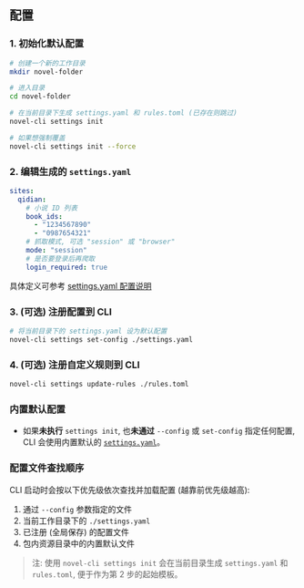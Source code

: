 ## 配置

### 1. 初始化默认配置

```bash
# 创建一个新的工作目录
mkdir novel-folder

# 进入目录
cd novel-folder

# 在当前目录下生成 settings.yaml 和 rules.toml (已存在则跳过)
novel-cli settings init

# 如果想强制覆盖
novel-cli settings init --force
````

### 2. 编辑生成的 `settings.yaml`

```yaml
sites:
  qidian:
    # 小说 ID 列表
    book_ids:
      - "1234567890"
      - "0987654321"
    # 抓取模式, 可选 "session" 或 "browser"
    mode: "session"
    # 是否要登录后再爬取
    login_required: true
```

具体定义可参考 [settings.yaml 配置说明](./4-settings-schema.md)

### 3. (可选) 注册配置到 CLI

```bash
# 将当前目录下的 settings.yaml 设为默认配置
novel-cli settings set-config ./settings.yaml
```

### 4. (可选) 注册自定义规则到 CLI

```bash
novel-cli settings update-rules ./rules.toml
```

### 内置默认配置

- 如果**未执行** `settings init`, 也**未通过** `--config` 或 `set-config` 指定任何配置, CLI 会使用内置默认的 [`settings.yaml`](./novel_downloader/resources/config/settings.yaml)。

### 配置文件查找顺序

CLI 启动时会按以下优先级依次查找并加载配置 (越靠前优先级越高):

1. 通过 `--config` 参数指定的文件
2. 当前工作目录下的 `./settings.yaml`
3. 已注册 (全局保存) 的配置文件
4. 包内资源目录中的内置默认文件

> 注: 使用 `novel-cli settings init` 会在当前目录生成 `settings.yaml` 和 `rules.toml`, 便于作为第 2 步的起始模板。
